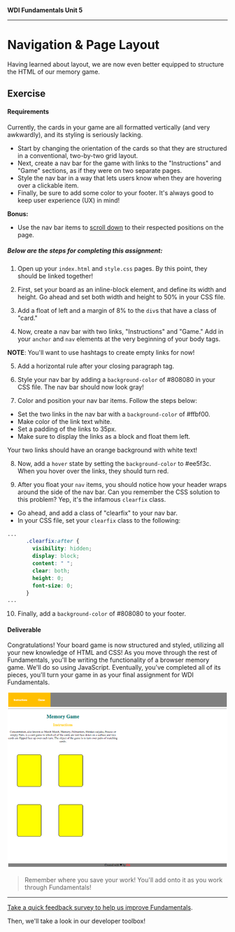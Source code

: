 **WDI Fundamentals Unit 5**

---

# Navigation & Page Layout

Having learned about layout, we are now even better equipped to structure the HTML of our memory game.

## Exercise

#### Requirements

Currently, the cards in your game are all formatted vertically (and very awkwardly), and its styling is seriously lacking.
* Start by changing the orientation of the cards so that they are structured in a conventional, two-by-two grid layout.
* Next, create a nav bar for the game with links to the "Instructions" and "Game" sections, as if they were on two separate pages.
* Style the nav bar in a way that lets users know when they are hovering over a clickable item.
* Finally, be sure to add some color to your footer. It's always good to keep user experience (UX) in mind!

**Bonus:**

* Use the nav bar items to [scroll down](https://developer.mozilla.org/en-US/docs/Web/HTML/Element/a) to their respected positions on the page.

##### Below are the steps for completing this assignment:

1) Open up your `index.html` and `style.css` pages. By this point, they should be linked together!

2) First, set your board as an inline-block element, and define its width and height. Go ahead and set both width and height to 50% in your CSS file.

3) Add a float of left and a margin of 8% to the `div`s that have a class of "card."

4) Now, create a nav bar with two links, "Instructions" and "Game." Add in your `anchor` and `nav` elements at the very beginning of your body tags.

**NOTE**: You'll want to use hashtags to create empty links for now!

5) Add a horizontal rule after your closing paragraph tag.

6) Style your nav bar by adding a `background-color` of #808080 in your CSS file. The nav bar should now look gray!

7) Color and position your nav bar items. Follow the steps below:

* Set the two links in the nav bar with a `background-color` of #ffbf00.
* Make color of the link text white.
* Set a padding of the links to 35px.
* Make sure to display the links as a block and float them left.

Your two links should have an orange background with white text!

8) Now, add a `hover` state by setting the `background-color` to #ee5f3c. When you hover over the links, they should turn red. 

9) After you float your `nav` items, you should notice how your header wraps around the side of the nav bar. Can you remember the CSS solution to this problem? Yep, it's the infamous `clearfix` class.

* Go ahead, and add a class of "clearfix" to your nav bar.
* In your CSS file, set your `clearfix` class to the following:

```css
...
      .clearfix:after {
        visibility: hidden;
        display: block;
        content: " ";
        clear: both;
        height: 0;
        font-size: 0;
      }
...
```

10) Finally, add a `background-color` of #808080 to your footer.


#### Deliverable

Congratulations! Your board game is now structured and styled, utilizing all your new knowledge of HTML and CSS! As you move through the rest of Fundamentals, you'll be writing the functionality of a browser memory game. We'll do so using JavaScript. Eventually, you've completed all of its pieces, you'll turn your game in as your final assignment for WDI Fundamentals.

![](../assets/elkwebdesign/memorygame6.png)

> Remember where you save your work! You'll add onto it as you work through Fundamentals!

---

[Take a quick feedback survey to help us improve Fundamentals](feedback.md).

Then, we'll take a look in our developer toolbox!
